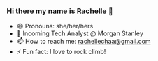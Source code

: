 ### Hi there my name is Rachelle 👋

- 😄 Pronouns: she/her/hers
- 🌱 Incoming Tech Analyst @ Morgan Stanley
- 📫 How to reach me: rachellechaa@gmail.com
- ⚡ Fun fact: I love to rock climb!


